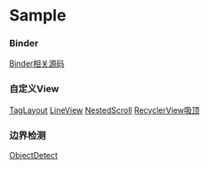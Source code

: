 # Sample

### Binder

[Binder相关源码](https://github.com/YyuTtian/Sample/tree/main/Binder)

### 自定义View

[TagLayout](https://github.com/YyuTtian/Sample/tree/main/CustomView/TagLayout)		[LineView](https://github.com/YyuTtian/Sample/tree/main/CustomView/ViewLineAnim)		[NestedScroll](https://github.com/YyuTtian/Sample/tree/main/CustomView/NestedScroll)		[RecyclerView吸顶](https://github.com/YyuTtian/Sample/tree/main/CustomView/RecyclerView)



### 边界检测

[ObjectDetect](https://github.com/YyuTtian/Sample/tree/main/Detect/ObjectDetect)

